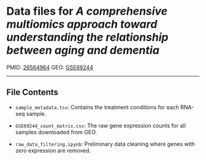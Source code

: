 # Data files for *A comprehensive multiomics approach toward understanding the relationship between aging and dementia*

PMID: [26564964](http://www.ncbi.nlm.nih.gov/pubmed/26564964)
GEO: [GSE69244](http://www.ncbi.nlm.nih.gov/geo/query/acc.cgi?acc=GSE69244)

---

## File Contents

- `sample_metadata.tsv`: Contains the treatment conditions for each RNA-seq sample.

- `GSE69244_count_matrix.csv`: The raw gene expression counts for all samples downloaded from GEO.

- `raw_data_filtering.ipynb`: Preliminary data cleaning where genes with zero expression are removed.
